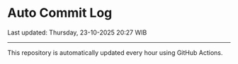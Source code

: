 # Auto Commit Log

Last updated: Thursday, 23-10-2025 20:27 WIB

---

This repository is automatically updated every hour using GitHub Actions.
